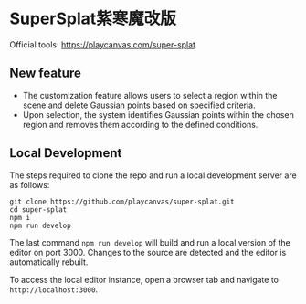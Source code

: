 # SuperSplat紫寒魔改版

Official tools: https://playcanvas.com/super-splat

## New feature

- The customization feature allows users to select a region within the scene and delete Gaussian points based on specified criteria.
- Upon selection, the system identifies Gaussian points within the chosen region and removes them according to the defined conditions.

## Local Development

The steps required to clone the repo and run a local development server are as follows:
```
git clone https://github.com/playcanvas/super-splat.git
cd super-splat
npm i
npm run develop
```

The last command `npm run develop` will build and run a local version of the editor on port 3000. Changes to the source are detected and the editor is automatically rebuilt.

To access the local editor instance, open a browser tab and navigate to `http://localhost:3000`.
